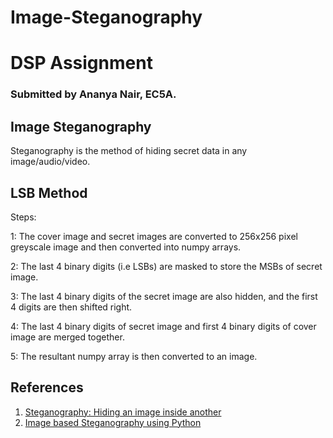 # Image-Steganography
# DSP Assignment

### Submitted by Ananya Nair, EC5A.

## Image Steganography
  Steganography is the method of hiding secret data in any image/audio/video. 

## LSB Method
Steps:

  1: The cover image and secret images are converted to 256x256 pixel greyscale image and then converted into numpy arrays.
  
  2: The last 4 binary digits (i.e LSBs) are masked to store the MSBs of secret image.
  
  3: The last 4 binary digits of the secret image are also hidden, and the first 4 digits are then shifted right.
  
  4: The last 4 binary digits of secret image and first 4 binary digits of cover image are merged together.
  
  5: The resultant numpy array is then converted to an image.

## References

1. [Steganography: Hiding an image inside another](https://towardsdatascience.com/steganography-hiding-an-image-inside-another-77ca66b2acb1)
2. [Image based Steganography using Python](https://www.geeksforgeeks.org/image-based-steganography-using-python/)

  


